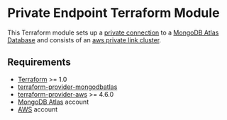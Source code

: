 # Private Endpoint Terraform Module

This Terraform module sets up a [private connection](https://www.mongodb.com/docs/atlas/security-private-endpoint/#-optional--regionalized-private-endpoints-for-multi-region-sharded-clusters) to a [MongoDB Atlas Database](https://www.mongodb.com/products/platform/atlas-database) and consists of an [aws private link cluster](https://github.com/terraform-mongodbatlas-modules/terraform-mongodbatlas-private-endpoint/tree/main/modules/aws-private-link-cluster).

## Requirements

- [Terraform](https://developer.hashicorp.com/terraform/install) >= 1.0
- [terraform-provider-mongodbatlas](https://registry.terraform.io/providers/mongodb/mongodbatlas/latest/docs)
- [terraform-provider-aws](https://registry.terraform.io/providers/hashicorp/aws/latest/docs) >= 4.6.0
- [MongoDB Atlas](https://www.mongodb.com/products/platform/atlas-database) account
- [AWS](https://aws.amazon.com/account/) account
